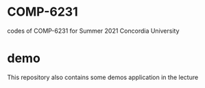 # COMP-6231
codes of COMP-6231 for Summer 2021 Concordia University

# demo 
This repository also contains some demos application in the lecture
